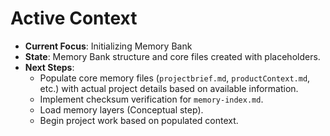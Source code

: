 # Active Context

*   **Current Focus**: Initializing Memory Bank
*   **State**: Memory Bank structure and core files created with placeholders.
*   **Next Steps**: 
    *   Populate core memory files (`projectbrief.md`, `productContext.md`, etc.) with actual project details based on available information.
    *   Implement checksum verification for `memory-index.md`.
    *   Load memory layers (Conceptual step).
    *   Begin project work based on populated context.
